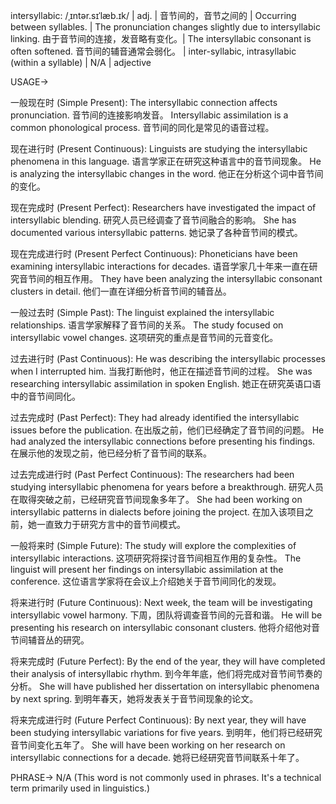 intersyllabic: /ˌɪntər.sɪˈlæb.ɪk/ | adj. | 音节间的，音节之间的 | Occurring between syllables. |  The pronunciation changes slightly due to intersyllabic linking.  由于音节间的连接，发音略有变化。|  The intersyllabic consonant is often softened. 音节间的辅音通常会弱化。 |  inter-syllabic,  intrasyllabic (within a syllable) | N/A | adjective


USAGE->

一般现在时 (Simple Present):
The intersyllabic connection affects pronunciation. 音节间的连接影响发音。
Intersyllabic assimilation is a common phonological process. 音节间的同化是常见的语音过程。

现在进行时 (Present Continuous):
Linguists are studying the intersyllabic phenomena in this language. 语言学家正在研究这种语言中的音节间现象。
He is analyzing the intersyllabic changes in the word. 他正在分析这个词中音节间的变化。

现在完成时 (Present Perfect):
Researchers have investigated the impact of intersyllabic blending. 研究人员已经调查了音节间融合的影响。
She has documented various intersyllabic patterns. 她记录了各种音节间的模式。

现在完成进行时 (Present Perfect Continuous):
Phoneticians have been examining intersyllabic interactions for decades.  语音学家几十年来一直在研究音节间的相互作用。
They have been analyzing the intersyllabic consonant clusters in detail. 他们一直在详细分析音节间的辅音丛。

一般过去时 (Simple Past):
The linguist explained the intersyllabic relationships. 语言学家解释了音节间的关系。
The study focused on intersyllabic vowel changes. 这项研究的重点是音节间的元音变化。

过去进行时 (Past Continuous):
He was describing the intersyllabic processes when I interrupted him. 当我打断他时，他正在描述音节间的过程。
She was researching intersyllabic assimilation in spoken English. 她正在研究英语口语中的音节间同化。

过去完成时 (Past Perfect):
They had already identified the intersyllabic issues before the publication. 在出版之前，他们已经确定了音节间的问题。
He had analyzed the intersyllabic connections before presenting his findings. 在展示他的发现之前，他已经分析了音节间的联系。


过去完成进行时 (Past Perfect Continuous):
The researchers had been studying intersyllabic phenomena for years before a breakthrough.  研究人员在取得突破之前，已经研究音节间现象多年了。
She had been working on intersyllabic patterns in dialects before joining the project. 在加入该项目之前，她一直致力于研究方言中的音节间模式。

一般将来时 (Simple Future):
The study will explore the complexities of intersyllabic interactions. 这项研究将探讨音节间相互作用的复杂性。
The linguist will present her findings on intersyllabic assimilation at the conference. 这位语言学家将在会议上介绍她关于音节间同化的发现。


将来进行时 (Future Continuous):
Next week, the team will be investigating intersyllabic vowel harmony. 下周，团队将调查音节间的元音和谐。
He will be presenting his research on intersyllabic consonant clusters. 他将介绍他对音节间辅音丛的研究。


将来完成时 (Future Perfect):
By the end of the year, they will have completed their analysis of intersyllabic rhythm. 到今年年底，他们将完成对音节间节奏的分析。
She will have published her dissertation on intersyllabic phenomena by next spring. 到明年春天，她将发表关于音节间现象的论文。


将来完成进行时 (Future Perfect Continuous):
By next year, they will have been studying intersyllabic variations for five years.  到明年，他们将已经研究音节间变化五年了。
She will have been working on her research on intersyllabic connections for a decade. 她将已经研究音节间联系十年了。

PHRASE->
N/A  (This word is not commonly used in phrases.  It's a technical term primarily used in linguistics.)
